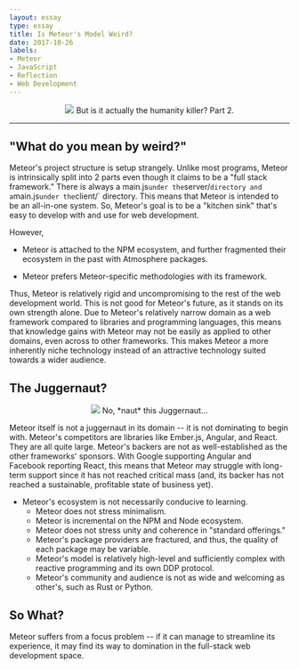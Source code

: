 ```yaml
---
layout: essay
type: essay
title: Is Meteor's Model Weird?
date: 2017-10-26
labels:
- Meteor
- JavaScript
- Reflection
- Web Development
---
```


<center>
<img class="ui large round image"
     src="http://www.discovermeteor.com/images/blog/state-of-meteor.jpg" />
<caption>But is it actually the humanity killer? Part 2.</caption>
</center>

---

## "What do you mean by weird?"

Meteor's project structure is setup strangely. Unlike most programs, Meteor is
intrinsically split into 2 parts even though it claims to be a "full stack
framework." There is always a main.js` under the `server/` directory and a
`main.js` under the `client/` directory. This means that Meteor is intended to
be an all-in-one system. So, Meteor's goal is to be a "kitchen sink" that's
easy to develop with and use for web development.

However,

  - Meteor is attached to the NPM ecosystem, and further fragmented their
    ecosystem in the past with Atmosphere packages.

  - Meteor prefers Meteor-specific methodologies with its framework.

Thus, Meteor is relatively rigid and uncompromising to the rest of the web
development world. This is not good for Meteor's future, as it stands on its own
strength alone. Due to Meteor's relatively narrow domain as a web framework
compared to libraries and programming languages, this means that knowledge gains
with Meteor may not be easily as applied to other domains, even across to other
frameworks. This makes Meteor a more inherently niche technology instead of an
attractive technology suited towards a wider audience.

## The Juggernaut?

<center>
<img class="ui large round image"
     src="https://static.comicvine.com/uploads/scale_small/7/78617/3063703-juggernaut_full_artwork.png" />
<caption>No, *naut* this Juggernaut...</caption>
</center>


Meteor itself is not a juggernaut in its domain -- it is not dominating to begin
with. Meteor's competitors are libraries like Ember.js, Angular, and React. They
are all quite large.  Meteor's backers are not as well-established as the other
frameworks' sponsors. With Google supporting Angular and Facebook reporting
React, this means that Meteor may struggle with long-term support since it
has not reached critical mass (and, its backer has not reached a sustainable,
profitable state of business yet).

- Meteor's ecosystem is not necessarily conducive to learning.
  - Meteor does not stress minimalism.
  - Meteor is incremental on the NPM and Node ecosystem.
  - Meteor does not stress unity and coherence in "standard offerings."
  - Meteor's package providers are fractured, and thus, the quality of
    each package may be variable.
  - Meteor's model is relatively high-level and sufficiently complex with
    reactive programming and its own DDP protocol.
  - Meteor's community and audience is not as wide and welcoming as
    other's, such as Rust or Python.

## So What?

Meteor suffers from a focus problem -- if it can manage to streamline its
experience, it may find its way to domination in the full-stack web development
space.
